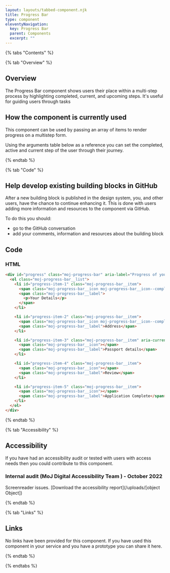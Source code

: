 ```yaml
---
layout: layouts/tabbed-component.njk
title: Progress Bar
type: component
eleventyNavigation:
  key: Progress Bar
  parent: Components
  excerpt: ""
---
```


{% tabs "Contents" %}

{% tab "Overview" %}

## Overview

The Progress Bar component shows users their place within a multi-step process by highlighting completed, current, and upcoming steps. It's useful for guiding users through tasks

## How the component is currently used

This component can be used by passing an array of items to render progress on a multistep form.

Using the arguments table below as a reference you can set the completed, active and current step of the user through their journey.

{% endtab %}

{% tab "Code" %}

## Help develop existing building blocks in GitHub

After a new building block is published in the design system, you, and other users, have the chance to continue enhancing it. This is done with users adding more information and resources to the component via GitHub.

To do this you should:

- go to the GitHub conversation
- add your comments, information and resources about the building block

## Code



### HTML



<div class="app-example app-example-borders">

```html
<div id="progress" class="moj-progress-bar" aria-label="Progress of your application">
  <ol class="moj-progress-bar__list">
    <li id="progress-item-1" class="moj-progress-bar__item">
      <span class="moj-progress-bar__icon moj-progress-bar__icon--complete"></span>
      <span class="moj-progress-bar__label">
        <p>Your Details</p>
      </span>
    </li>

    <li id="progress-item-2" class="moj-progress-bar__item">
      <span class="moj-progress-bar__icon moj-progress-bar__icon--complete"></span>
      <span class="moj-progress-bar__label">Address</span>
    </li>

    <li id="progress-item-3" class="moj-progress-bar__item" aria-current="step">
      <span class="moj-progress-bar__icon"></span>
      <span class="moj-progress-bar__label">Passport details</span>
    </li>

    <li id="progress-item-4" class="moj-progress-bar__item">
      <span class="moj-progress-bar__icon"></span>
      <span class="moj-progress-bar__label">Review</span>
    </li>

    <li id="progress-item-5" class="moj-progress-bar__item">
      <span class="moj-progress-bar__icon"></span>
      <span class="moj-progress-bar__label">Application Complete</span>
    </li>
  </ol>
</div>

```

</div>


{% endtab %}

{% tab "Accessibility" %}

## Accessibility

If you have had an accessibility audit or tested with users with access needs then you could contribute to this component.
### Internal audit (MoJ Digital Accessibility Team ) - October 2022
Screenreader issues. 
[Download the accessibility report](/uploads/[object Object])


{% endtab %}

{% tab "Links" %}

## Links

No links have been provided for this component. If you have used this component in your service and you have a prototype you can share it here.


{% endtab %}

{% endtabs %}
